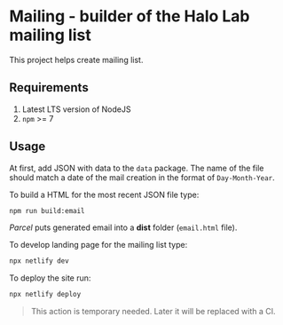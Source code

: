 # Mailing - builder of the Halo Lab mailing list

This project helps create mailing list.

## Requirements

1. Latest LTS version of NodeJS
2. `npm` >= 7

## Usage

At first, add JSON with data to the `data` package. The name of the file should match a date of the mail creation in the format of `Day-Month-Year`.

To build a HTML for the most recent JSON file type:

```sh
npm run build:email
```

_Parcel_ puts generated email into a **dist** folder (`email.html` file).

To develop landing page for the mailing list type:

```sh
npx netlify dev
```

To deploy the site run:

```sh
npx netlify deploy
```

> This action is temporary needed. Later it will be replaced with a CI.
